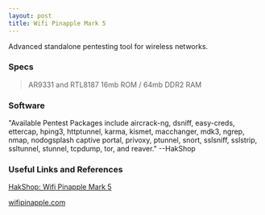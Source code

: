 ```yaml
---
layout: post
title: Wifi Pinapple Mark 5
---
```

Advanced standalone pentesting tool for wireless networks.

### Specs
> AR9331 and RTL8187 
> 16mb ROM / 64mb DDR2 RAM

### Software
"Available Pentest Packages include aircrack-ng, dsniff, easy-creds, ettercap, hping3, httptunnel, karma, kismet, macchanger, mdk3, ngrep, nmap, nodogsplash captive portal, privoxy, ptunnel, snort, sslsniff, sslstrip, ssltunnel, stunnel, tcpdump, tor, and reaver." --HakShop

### Useful Links and References

[HakShop: Wifi Pinapple Mark 5](http://hakshop.myshopify.com/collections/wifi-pineapple/products/wifi-pineapple "Wifi Pinapple Mark 5")

[wifipinapple.com](https://wifipineapple.com/index.php)

